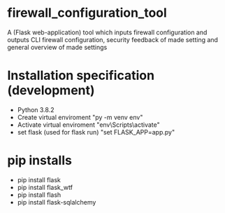# firewall_configuration_tool
A (Flask web-application) tool which inputs firewall configuration and outputs CLI firewall configuration, security feedback of made setting and general overview of made settings


# Installation specification (development)
- Python 3.8.2
- Create virtual enviroment "py -m venv env"
- Activate virtual enviroment "env\Scripts\activate"
- set flask (used for flask run) "set FLASK_APP=app.py"

# pip installs
- pip install flask
- pip install flask_wtf
- pip install flash
- pip install flask-sqlalchemy


